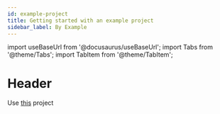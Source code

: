 ```yaml
---
id: example-project
title: Getting started with an example project
sidebar_label: By Example
---
```


import useBaseUrl from '@docusaurus/useBaseUrl';
import Tabs from '@theme/Tabs';
import TabItem from '@theme/TabItem';

# Header

Use [this](https://github.com/saucelabs/visual-examples/tree/main/cypress) project
